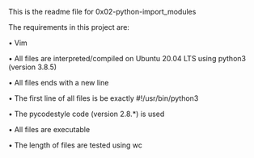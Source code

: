 This is the readme file for 0x02-python-import_modules

The requirements in this project are:

• Vim

• All files are interpreted/compiled on Ubuntu 20.04 LTS using python3 (version 3.8.5)

• All files ends with a new line

• The first line of all files is be exactly #!/usr/bin/python3

• The pycodestyle code (version 2.8.*) is used

• All files are executable

• The length of files are tested using wc
